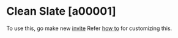 # Clean Slate [a00001]

To use this, go make new [invite](https://nivite.jrvite.com/ws/editor/new/basics/?design=a00001)
Refer [how to](https://github.com/nesign/niview#how-to-use) for customizing this.
